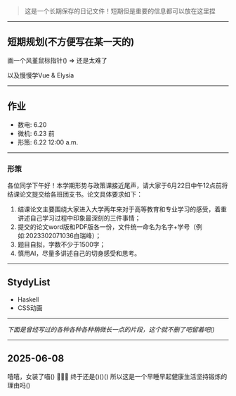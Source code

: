 > 这是一个长期保存的日记文件！短期但是重要的信息都可以放在这里捏

---

## 短期规划(不方便写在某一天的)

画一个风堇鼠标指针()
=> 还是太难了

以及慢慢学Vue & Elysia

---

## 作业

- 数电: 6.20
- 微机: 6.23 前
- 形策: 6.22 12:00 a.m.

---

### 形策

各位同学下午好！本学期形势与政策课接近尾声，请大家于6月22日中午12点前将结课论文提交给各班团支书。论文具体要求如下：
1. 结课论文主要围绕大家进入大学两年来对于高等教育和专业学习的感受，着重讲述自己学习过程中印象最深刻的三件事情；
2. 提交的论文word版和PDF版各一份，文件统一命名为名字+学号（例如:2023302071036白瑞峰）；
3. 题目自拟，字数不少于1500字；
4. 慎用AI，尽量多讲述自己的切身感受和思考。

---

## StydyList

- Haskell
- CSS动画

---

*下面是曾经写过的各种各种各种稍微长一点的片段，这个就不删了吧留着吧()*

---

## 2025-06-08

嘻嘻，女装了喵()
🦌🦌🦌
终于还是()()()
所以这是一个早睡早起健康生活坚持锻炼的理由吗()
